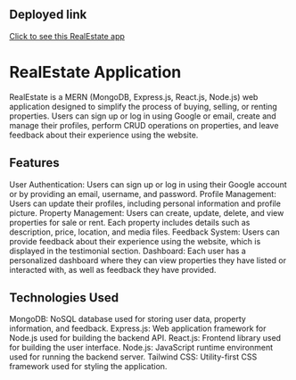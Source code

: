 ## Deployed link
[Click to see this RealEstate app](https://mern-real-estate-579y.onrender.com/)

# RealEstate Application

RealEstate is a MERN (MongoDB, Express.js, React.js, Node.js) web application designed to simplify the process of buying, selling, or renting properties. Users can sign up or log in using Google or email, create and manage their profiles, perform CRUD operations on properties, and leave feedback about their experience using the website.

## Features

User Authentication: Users can sign up or log in using their Google account or by providing an email, username, and password.
Profile Management: Users can update their profiles, including personal information and profile picture.
Property Management: Users can create, update, delete, and view properties for sale or rent. Each property includes details such as description, price, location, and media files.
Feedback System: Users can provide feedback about their experience using the website, which is displayed in the testimonial section.
Dashboard: Each user has a personalized dashboard where they can view properties they have listed or interacted with, as well as feedback they have provided.


## Technologies Used

MongoDB: NoSQL database used for storing user data, property information, and feedback.
Express.js: Web application framework for Node.js used for building the backend API.
React.js: Frontend library used for building the user interface.
Node.js: JavaScript runtime environment used for running the backend server.
Tailwind CSS: Utility-first CSS framework used for styling the application.
